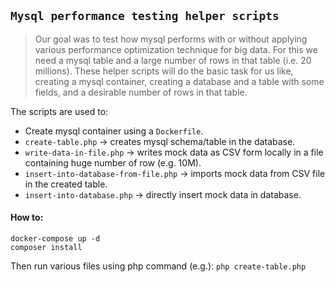 ## `Mysql performance testing helper scripts`

> Our goal was to test how mysql performs with or without applying various performance optimization technique for big data. 
For this we need a mysql table and a large number of rows in that table (i.e. 20 millions).
These helper scripts will do the basic task for us like, creating a mysql container, creating a database and 
a table with some fields, and a desirable number of rows in that table.  

The scripts are used to:

+ Create mysql container using a `Dockerfile`.
+ `create-table.php` -> creates mysql schema/table in the database.
+ `write-data-in-file.php` -> writes mock data as CSV form locally in a file containing huge number of row (e.g. 10M).
+ `insert-into-database-from-file.php` -> imports mock data from CSV file in the created table.
+ `insert-into-database.php` -> directly insert mock data in database.

#### How to:

``` 
docker-compose up -d
composer install
```

Then run various files using php command (e.g.): `php create-table.php` 
